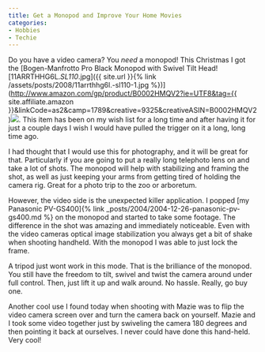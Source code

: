 ```yaml
---
title: Get a Monopod and Improve Your Home Movies
categories:
- Hobbies
- Techie
---
```


Do you have a video camera? You _need_ a monopod!
This Christmas I got the [Bogen-Manfrotto Pro Black Monopod with Swivel Tilt Head![11ARRTHHG6L._SL110_.jpg]({{ site.url }}{% link /assets/posts/2008/11arrthhg6l.-sl110-1.jpg %})](http://www.amazon.com/gp/product/B0002HMQV2?ie=UTF8&tag={{ site.affiliate.amazon }}&linkCode=as2&camp=1789&creative=9325&creativeASIN=B0002HMQV2)![](http://www.assoc-amazon.com/e/ir?t=thingelstadco-20&l=as2&o=1&a=B0002HMQV2). This item has been on my wish list for a long time and after having it for just a couple days I wish I would have pulled the trigger on it a long, long time ago.

I had thought that I would use this for photography, and it will be great for that. Particularly if you are going to put a really long telephoto lens on and take a lot of shots. The monopod will help with stabilizing and framing the shot, as well as just keeping your arms from getting tired of holding the camera rig. Great for a photo trip to the zoo or arboretum.

However, the video side is the unexpected killer application. I popped [my Panasonic PV-GS400]{% link _posts/2004/2004-12-26-panasonic-pv-gs400.md %} on the monopod and started to take some footage. The difference in the shot was amazing and immediately noticeable. Even with the video cameras optical image stabilization you always get a bit of shake when shooting handheld. With the monopod I was able to just lock the frame.

A tripod just wont work in this mode. That is the brilliance of the monopod. You still have the freedom to tilt, swivel and twist the camera around under full control. Then, just lift it up and walk around. No hassle. Really, go buy one.

Another cool use I found today when shooting with Mazie was to flip the video camera screen over and turn the camera back on yourself. Mazie and I took some video together just by swiveling the camera 180 degrees and then pointing it back at ourselves. I never could have done this hand-held. Very cool!
